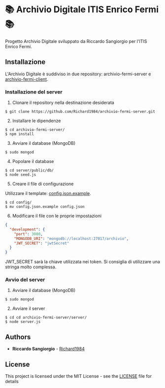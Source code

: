 # 📚 Archivio Digitale ITIS Enrico Fermi 📚

Progetto Archivio Digitale sviluppato da Riccardo Sangiorgio per l'ITIS Enrico Fermi.
  
## Installazione

L'Archivio Digitale è suddiviso in due repository: archivio-fermi-server e [archivio-fermi-client](https://github.com/Richard1984/archivio-fermi-client).

### Installazione del server

1. Clonare il repository nella destinazione desiderata

```shell
$ git clone https://github.com/Richard1984/archivio-fermi-server.git
```

2. Installare le dipendenze

```shell
$ cd archivio-fermi-server/
$ npm install
```

3. Avviare il database (MongoDB)

```shell
$ sudo mongod
```

4. Popolare il database

```shell
$ cd server/public/db/
$ node seed.js
```

5. Creare il file di configurazione 

Utilizzare il template: [config.json.example](https://github.com/Richard1984/archivio-fermi-server/blob/master/server/db/config/config.json.example).

```shell
$ cd config/
$ mv config.json.example config.json
```

6. Modificare il file con le proprie impostazioni

```json
{
  "development": {
    "port": 3000,
    "MONGODB_URI": "mongodb://localhost:27017/archivio",
    "JWT_SECRET": "jwtSecret"
  }
}
```

JWT_SECRET sarà la chiave utilizzata nei token. Si consiglia di utilizzare una stringa molto complessa.

### Avvio del server

1. Avviare il database (MongoDB)

```shell
$ sudo mongod
```

2. Avviare il server

```shell
$ cd cd archivio-fermi-server/server/
$ node server.js
```

## Authors

* **Riccardo Sangiorgio** - [Richard1984](https://github.com/Richard1984/)

## License

This project is licensed under the MIT License - see the [LICENSE](LICENSE) file for details
